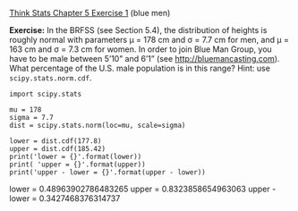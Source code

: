 [Think Stats Chapter 5 Exercise 1](http://greenteapress.com/thinkstats2/html/thinkstats2006.html#toc50) (blue men)

**Exercise:** In the BRFSS (see Section 5.4), the distribution of heights is roughly normal with parameters µ = 178 cm and σ = 7.7 cm for men, and µ = 163 cm and σ = 7.3 cm for women.
In order to join Blue Man Group, you have to be male between 5’10” and 6’1” (see http://bluemancasting.com). What percentage of the U.S. male population is in this range? Hint: use `scipy.stats.norm.cdf`.

    import scipy.stats
   
    mu = 178
    sigma = 7.7
    dist = scipy.stats.norm(loc=mu, scale=sigma)
    
    lower = dist.cdf(177.8)
    upper = dist.cdf(185.42)
    print('lower = {}'.format(lower))
    print( 'upper = {}'.format(upper)) 
    print('upper - lower = {}'.format(upper - lower))

lower = 0.48963902786483265
upper = 0.8323858654963063
upper - lower = 0.3427468376314737
